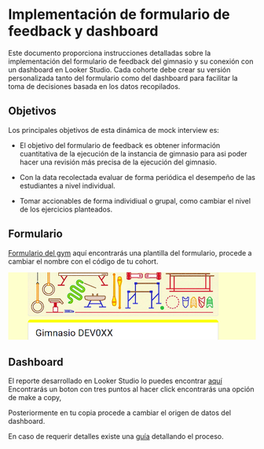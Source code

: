 # Implementación de formulario de feedback y dashboard

Este documento proporciona instrucciones detalladas sobre la implementación del
formulario de feedback del gimnasio y su conexión con un dashboard en Looker Studio.
Cada cohorte debe crear su versión personalizada tanto del formulario como del
dashboard para facilitar la toma de decisiones basada en los datos recopilados.

## Objetivos

Los principales objetivos de esta dinámica de mock interview es:

- El objetivo del formulario de feedback es obtener información cuantitativa de la
ejecución de la instancia de gimnasio para asi poder hacer una revisión más
precisa de la ejecución del gimnasio.

- Con la data recolectada evaluar de forma periódica el desempeño de las
estudiantes a nivel individual.

- Tomar accionables de forma individiual o grupal, como cambiar el nivel de los
ejercicios planteados.

## **Formulario**

[Formulario del gym](https://docs.google.com/forms/d/17-zucrqVGubQkTsTSO9-wjhTyCYtkia1wPtEv_XhaU4/edit)
aquí encontrarás una plantilla del formulario, procede a cambiar el nombre
con el código de tu cohort.

![nombre form](./assets/cabeceraform.png)

## **Dashboard**

El reporte desarrollado en Looker Studio lo puedes encontrar [aquí](https://lookerstudio.google.com/s/qEFv2USLjKs)
Encontrarás un boton con tres puntos al hacer click encontrarás una opción de make
a copy,

Posteriormente en tu copia procede a cambiar el origen de datos del dashboard.

En caso de requerir detalles existe una
[guía](https://www.loom.com/share/ab4f137b7bf94db78e21a6c26694a54a)
detallando el proceso.

